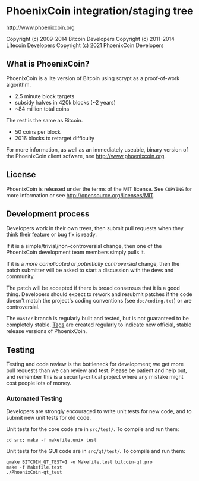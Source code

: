 PhoenixCoin integration/staging tree
================================

http://www.phoenixcoin.org

Copyright (c) 2009-2014 Bitcoin Developers
Copyright (c) 2011-2014 Lİtecoin Developers
Copyright (c) 2021 PhoenixCoin Developers

What is PhoenixCoin?
----------------

PhoenixCoin is a lite version of Bitcoin using scrypt as a proof-of-work algorithm.
 - 2.5 minute block targets
 - subsidy halves in 420k blocks (~2 years)
 - ~84 million total coins

The rest is the same as Bitcoin.
 - 50 coins per block
 - 2016 blocks to retarget difficulty

For more information, as well as an immediately useable, binary version of
the PhoenixCoin client sofware, see http://www.phoenixcoin.org.

License
-------

PhoenixCoin is released under the terms of the MIT license. See `COPYING` for more
information or see http://opensource.org/licenses/MIT.

Development process
-------------------

Developers work in their own trees, then submit pull requests when they think
their feature or bug fix is ready.

If it is a simple/trivial/non-controversial change, then one of the PhoenixCoin
development team members simply pulls it.

If it is a *more complicated or potentially controversial* change, then the patch
submitter will be asked to start a discussion with the devs and community.

The patch will be accepted if there is broad consensus that it is a good thing.
Developers should expect to rework and resubmit patches if the code doesn't
match the project's coding conventions (see `doc/coding.txt`) or are
controversial.

The `master` branch is regularly built and tested, but is not guaranteed to be
completely stable. [Tags](https://github.com/PhoenixCoin-project/PhoenixCoin/tags) are created
regularly to indicate new official, stable release versions of PhoenixCoin.

Testing
-------

Testing and code review is the bottleneck for development; we get more pull
requests than we can review and test. Please be patient and help out, and
remember this is a security-critical project where any mistake might cost people
lots of money.

### Automated Testing

Developers are strongly encouraged to write unit tests for new code, and to
submit new unit tests for old code.

Unit tests for the core code are in `src/test/`. To compile and run them:

    cd src; make -f makefile.unix test

Unit tests for the GUI code are in `src/qt/test/`. To compile and run them:

    qmake BITCOIN_QT_TEST=1 -o Makefile.test bitcoin-qt.pro
    make -f Makefile.test
    ./PhoenixCoin-qt_test

